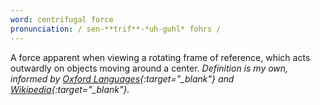 ```yaml
---
word: centrifugal force
pronunciation: / sen-**trif**-*uh-guhl* fohrs /
---
```


A force apparent when viewing a rotating frame of reference, which acts outwardly on objects moving around a center. *Definition is my own, informed by [Oxford Languages](https://www.lexico.com/definition/centrifugal_force){:target="_blank"} and [Wikipedia](https://en.wikipedia.org/wiki/Centrifugal_force){:target="_blank"}.*
